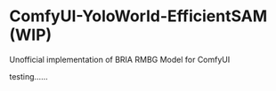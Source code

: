 # ComfyUI-YoloWorld-EfficientSAM (WIP)
Unofficial implementation of BRIA RMBG Model for ComfyUI

testing……
